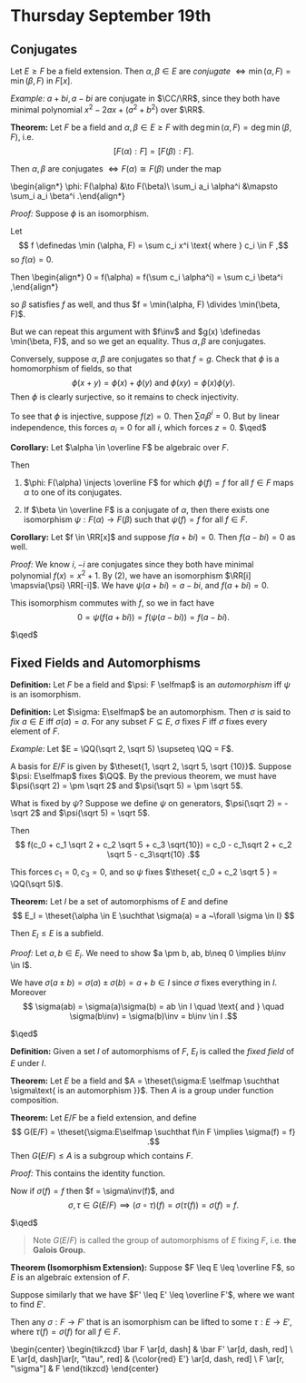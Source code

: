 # Thursday September 19th

## Conjugates

Let $E \geq F$ be a field extension.
Then $\alpha,\beta \in E$ are *conjugate* $\iff \min(\alpha, F) = \min(\beta, F)$ in $F[x]$.

*Example:*
$a + bi, a-bi$ are conjugate in $\CC/\RR$, since they both have minimal polynomial $x^2 - 2ax + (a^2 + b^2)$ over $\RR$.

**Theorem:**
Let $F$ be a field and $\alpha, \beta \in E \geq F$ with $\deg \min (\alpha, F) = \deg \min(\beta, F)$, i.e.
$$
[F(\alpha): F] = [F(\beta): F]
.$$

Then $\alpha, \beta$ are conjugates $\iff F(\alpha) \cong F(\beta)$ under the map

\begin{align*}
\phi: F(\alpha) &\to F(\beta)\\
\sum_i a_i \alpha^i &\mapsto \sum_i a_i \beta^i
.\end{align*}

*Proof:*
Suppose $\phi$ is an isomorphism.

Let
$$
f \definedas \min (\alpha, F) = \sum c_i x^i
\text{ where }
c_i \in F
,$$
so $f(\alpha) = 0$.

Then
\begin{align*}
0 = f(\alpha) = f(\sum c_i \alpha^i) = \sum c_i \beta^i
,\end{align*}

so $\beta$ satisfies $f$ as well, and thus $f = \min(\alpha, F) \divides \min(\beta, F)$.

But we can repeat this argument with $f\inv$ and $g(x) \definedas \min(\beta, F)$, and so we get an equality.
Thus $\alpha, \beta$ are conjugates.

Conversely, suppose $\alpha, \beta$ are conjugates so that $f = g$.
Check that $\phi$ is a homomorphism of fields, so that
$$
\phi(x + y) = \phi(x) + \phi(y)
\text{ and }
\phi(xy) = \phi(x) \phi(y)
.$$
Then $\phi$ is clearly surjective, so it remains to check injectivity.

To see that $\phi$ is injective, suppose $f(z) = 0$.
Then $\sum a_i \beta^i = 0$.
But by linear independence, this forces $a_i = 0$ for all $i$, which forces $z=0$. $\qed$

**Corollary:**
Let $\alpha \in \overline F$ be algebraic over $F$.

Then

1. $\phi: F(\alpha) \injects \overline F$ for which $\phi(f) = f$ for all $f\in F$ maps $\alpha$ to one of its conjugates.

2. If $\beta \in \overline F$ is a conjugate of $\alpha$, then there exists one isomorphism $\psi: F(\alpha) \to F(\beta)$ such that $\psi(f) = f$ for all $f\in F$.

**Corollary:**
Let $f \in \RR[x]$ and suppose $f(a+bi) = 0$.
Then $f(a - bi) = 0$ as well.

*Proof:*
We know $i, -i$ are conjugates since they both have minimal polynomial $f(x) = x^2 + 1$.
By (2), we have an isomorphism $\RR[i] \mapsvia{\psi} \RR[-i]$.
We have $\psi(a+bi) = a-bi$, and $f(a+bi) = 0$.

This isomorphism commutes with $f$, so we in fact have
$$
0 = \psi(f(a+bi)) = f(\psi(a-bi)) = f(a-bi)
.$$

$\qed$

## Fixed Fields and Automorphisms

**Definition:**
Let $F$ be a field and $\psi: F \selfmap$ is an *automorphism* iff $\psi$ is an isomorphism.

**Definition:**
Let $\sigma: E\selfmap$ be an automorphism.
Then $\sigma$ is said to *fix* $a\in E$ iff $\sigma(a) = a$.
For any subset $F \subseteq E$, $\sigma$ fixes $F$ iff $\sigma$ fixes every element of $F$.

*Example:*
Let $E = \QQ(\sqrt 2, \sqrt 5) \supseteq \QQ = F$.

A basis for $E/F$ is given by $\theset{1, \sqrt 2, \sqrt 5, \sqrt {10}}$.
Suppose $\psi: E\selfmap$ fixes $\QQ$.
By the previous theorem, we must have $\psi(\sqrt 2) = \pm \sqrt 2$ and $\psi(\sqrt 5) = \pm \sqrt 5$.

What is fixed by $\psi$?
Suppose we define $\psi$ on generators, $\psi(\sqrt 2) = -\sqrt 2$ and $\psi(\sqrt 5) = \sqrt 5$.

Then
$$
f(c_0 + c_1 \sqrt 2 + c_2 \sqrt 5 + c_3 \sqrt{10}) = c_0 - c_1\sqrt 2 + c_2 \sqrt 5 - c_3\sqrt{10}
.$$

This forces $c_1 = 0, c_3 = 0$, and so $\psi$ fixes $\theset{ c_0 + c_2 \sqrt 5  } = \QQ(\sqrt 5)$.


**Theorem:**
Let $I$ be a set of automorphisms of $E$ and define
$$
E_I = \theset{\alpha \in E \suchthat \sigma(a) = a ~\forall \sigma \in I}
$$

Then $E_I \leq E$ is a subfield.

*Proof:*
Let $a,b \in E_i$.
We need to show $a \pm b, ab, b\neq 0 \implies b\inv \in I$.

We have $\sigma(a\pm b) = \sigma(a) \pm \sigma(b) = a + b \in I$ since $\sigma$ fixes everything in $I$.
Moreover
$$
\sigma(ab) = \sigma(a)\sigma(b) = ab \in I
\quad \text{ and } \quad
\sigma(b\inv) = \sigma(b)\inv = b\inv \in I
.$$

$\qed$

**Definition:**
Given a set $I$ of automorphisms of $F$, $E_I$ is called the *fixed field* of $E$ under $I$.

**Theorem:**
Let $E$ be a field and $A = \theset{\sigma:E \selfmap \suchthat \sigma\text{ is an automorphism }}$.
Then $A$ is a group under function composition.

**Theorem:**
Let $E/F$ be a field extension, and define
$$
G(E/F) = \theset{\sigma:E\selfmap \suchthat f\in F \implies \sigma(f) = f}
.$$
Then $G(E/F) \leq A$ is a subgroup which contains $F$.

*Proof:*
This contains the identity function.

Now if $\sigma(f) = f$ then $f = \sigma\inv(f)$, and
$$
\sigma, \tau \in G(E/F) \implies (\sigma \circ \tau)(f) = \sigma(\tau(f)) = \sigma(f) = f
.$$

$\qed$

> Note $G(E/F)$ is called the group of automorphisms of $E$ fixing $F$, i.e. **the Galois Group.**

**Theorem (Isomorphism Extension):**
Suppose $F \leq E \leq \overline F$, so $E$ is an algebraic extension of $F$.

Suppose similarly that we have $F' \leq E' \leq \overline F'$, where we want to find $E'$.

Then any $\sigma: F \to F'$ that is an isomorphism can be lifted to some $\tau: E \to E'$, where $\tau(f) = \sigma(f)$ for all $f\in F$.

\begin{center}
\begin{tikzcd}
\bar F \ar[d, dash] & \bar F' \ar[d, dash, red] \\
E \ar[d, dash]\ar[r, "\tau", red] & {\color{red} E'} \ar[d, dash, red] \\
F \ar[r, "\sigma"] & F
\end{tikzcd}
\end{center}
